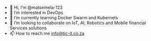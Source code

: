 - 👋 Hi, I’m @matsemela-123
- 👀 I’m interested in DevOps
- 🌱 I’m currently learning Docker Swarm and Kubernets
- 💞️ I’m looking to collaborate on IoT, AI, Robotics and Mobile financial Services solutions 
- 📫 How to reach me info@tic-it.co.za

<!---
matsemela-123/matsemela-123 is a ✨ special ✨ repository because its `README.md` (this file) appears on your GitHub profile.
You can click the Preview link to take a look at your changes.
--->
